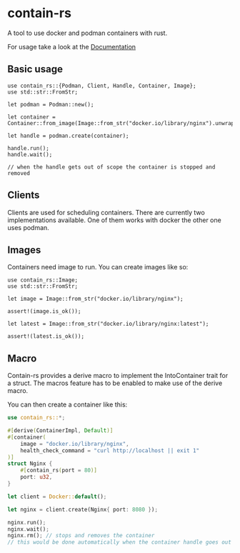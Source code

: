 # contain-rs

A tool to use docker and podman containers with rust.

For usage take a look at the [Documentation](https://docs.rs/contain-rs/0.1.3/contain_rs/)

## Basic usage

```
use contain_rs::{Podman, Client, Handle, Container, Image};
use std::str::FromStr;

let podman = Podman::new();

let container = Container::from_image(Image::from_str("docker.io/library/nginx").unwrap());

let handle = podman.create(container);

handle.run();
handle.wait();

// when the handle gets out of scope the container is stopped and removed
```

## Clients

Clients are used for scheduling containers. There are currently two implementations available.
One of them works with docker the other one uses podman.

## Images

Containers need image to run. You can create images like so:

```
use contain_rs::Image;
use std::str::FromStr;

let image = Image::from_str("docker.io/library/nginx");

assert!(image.is_ok());

let latest = Image::from_str("docker.io/library/nginx:latest");

assert!(latest.is_ok());
```

## Macro

Contain-rs provides a derive macro to implement the IntoContainer trait for a struct. 
The macros feature has to be enabled to make use of the derive macro.

You can then create a container like this:

```rust
use contain_rs::*;

#[derive(ContainerImpl, Default)]
#[container(
    image = "docker.io/library/nginx",
    health_check_command = "curl http://localhost || exit 1"
)]
struct Nginx {
    #[contain_rs(port = 80)]
    port: u32,
}

let client = Docker::default();

let nginx = client.create(Nginx{ port: 8080 });

nginx.run();
nginx.wait();
nginx.rm(); // stops and removes the container
// this would be done automatically when the container handle goes out of scope
```


